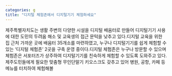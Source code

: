 ```yaml
---
categories: g
title: "디지털 체험존에서 디지털기기 체험하세요"
---
```

제주특별자치도는 생활 주변의 다양한 시설을 디지털 배움터로 만들어 디지털기기 사용에 대한 도민의 두려움 해소 및 교육생의 접근 문턱을 낮추고 있다.디지털 교육을 위한 집 근처 가까운 곳에 배움터 35개소를 마련하였고, 누구나 디지털기기를 쉽게 체험할 수 있는 ‘디지털 체험존’ 2곳을 구축 운영 중이다.디지털 체험존은 누구나 방문할 수 있으며 체험존은 서포터즈가 상주하여 디지털기기를 친숙하게 체험할 수 있도록 도와주고 있다. 제주도민들에게 필요한 맞춤형 무인단말기 키오스크도 갖추고 있어 병원, 공항, 카페 등 메뉴를 터치하여 체험해볼